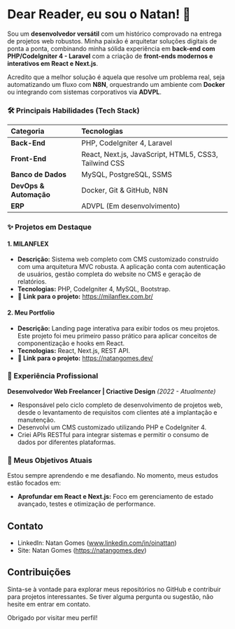 # Dear Reader, eu sou o Natan! 👋

Sou um **desenvolvedor versátil** com um histórico comprovado na entrega de projetos web robustos. Minha paixão é arquitetar soluções digitais de ponta a ponta, combinando minha sólida experiência em **back-end com PHP/CodeIgniter 4 - Laravel** com a criação de **front-ends modernos e interativos em React e Next.js**.

Acredito que a melhor solução é aquela que resolve um problema real, seja automatizando um fluxo com **N8N**, orquestrando um ambiente com **Docker** ou integrando com sistemas corporativos via **ADVPL**.


### 🛠️ Principais Habilidades (Tech Stack)

| Categoria | Tecnologias |
| :--- | :--- |
| **Back-End** | PHP, CodeIgniter 4, Laravel | Node.js (Básico), Python (Básico) |
| **Front-End** | React, Next.js, JavaScript, HTML5, CSS3, Tailwind CSS |
| **Banco de Dados** | MySQL, PostgreSQL, SSMS |
| **DevOps & Automação** | Docker, Git & GitHub, N8N |
| **ERP** | ADVPL (Em desenvolvimento) |


### ✨ Projetos em Destaque

#### 1. MILANFLEX
- **Descrição:** Sistema web completo com CMS customizado construído com uma arquitetura MVC robusta. A aplicação conta com autenticação de usuários, gestão completa do website no CMS e geração de relatórios.
- **Tecnologias:** PHP, CodeIgniter 4, MySQL, Bootstrap.
- **🔗 Link para o projeto:** https://milanflex.com.br/

#### 2. Meu Portfolio
- **Descrição:** Landing page interativa para exibir todos os meu projetos. Este projeto foi meu primeiro passo prático para aplicar conceitos de componentização e hooks em React.
- **Tecnologias:** React, Next.js, REST API.
- **🔗 Link para o projeto:** https://natangomes.dev/


### 🚀 Experiência Profissional

**Desenvolvedor Web Freelancer | Criactive Design**
*(2022 - Atualmente)*

- Responsável pelo ciclo completo de desenvolvimento de projetos web, desde o levantamento de requisitos com clientes até a implantação e manutenção.
- Desenvolvi um CMS customizado utilizando PHP e CodeIgniter 4.
- Criei APIs RESTful para integrar sistemas e permitir o consumo de dados por diferentes plataformas.


### 🌱 Meus Objetivos Atuais

Estou sempre aprendendo e me desafiando. No momento, meus estudos estão focados em:

- **Aprofundar em React e Next.js:** Foco em gerenciamento de estado avançado, testes e otimização de performance.


## Contato

- LinkedIn: Natan Gomes (www.linkedin.com/in/oinattan)
- Site: Natan Gomes (https://natangomes.dev)


## Contribuições

Sinta-se à vontade para explorar meus repositórios no GitHub e contribuir para projetos interessantes. Se tiver alguma pergunta ou sugestão, não hesite em entrar em contato.

Obrigado por visitar meu perfil!
